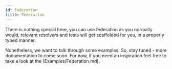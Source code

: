 ```yaml
---
id: federation
title: Federation
---
```


There is nothing special here, you can use federation as you normally would, relevant resolvers and tests will get scaffolded for you, in a properly typed manner. 

Nonetheless, we want to talk through some examples. So, stay tuned - more documentation to come soon.
For now, if you need an inspiration feel free to take a look at the (Examples/Federation.md).


